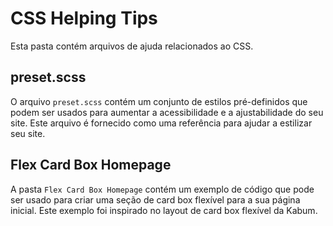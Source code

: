 # CSS Helping Tips

Esta pasta contém arquivos de ajuda relacionados ao CSS.

## preset.scss

O arquivo `preset.scss` contém um conjunto de estilos pré-definidos que podem ser usados para aumentar a acessibilidade e a ajustabilidade do seu site. Este arquivo é fornecido como uma referência para ajudar a estilizar seu site.

## Flex Card Box Homepage

A pasta `Flex Card Box Homepage` contém um exemplo de código que pode ser usado para criar uma seção de card box flexível para a sua página inicial. Este exemplo foi inspirado no layout de card box flexível da Kabum.
